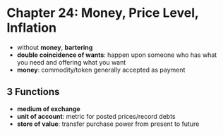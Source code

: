 Chapter 24: Money, Price Level, Inflation
==========================================

* without __money__, __bartering__
* __double coincidence of wants__: happen upon someone who has what you need and offering what you want
* __money__: commodity/token generally accepted as payment

3 Functions
-----------

* __medium of exchange__
* __unit of account__: metric for posted prices/record debts
* __store of value__: transfer purchase power from present to future

